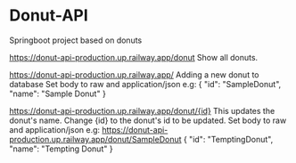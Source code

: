# Donut-API
Springboot project based on donuts

https://donut-api-production.up.railway.app/donut
Show all donuts.

https://donut-api-production.up.railway.app/
Adding a new donut to database
Set body to raw and application/json
e.g:
{
    "id": "SampleDonut",
    "name": "Sample Donut"
}

https://donut-api-production.up.railway.app/donut/{id}
This updates the donut's name.
Change {id} to the donut's id to be updated.
Set body to raw and application/json
e.g:
https://donut-api-production.up.railway.app/donut/SampleDonut
{
    "id": "TemptingDonut",
    "name": "Tempting Donut"
}
